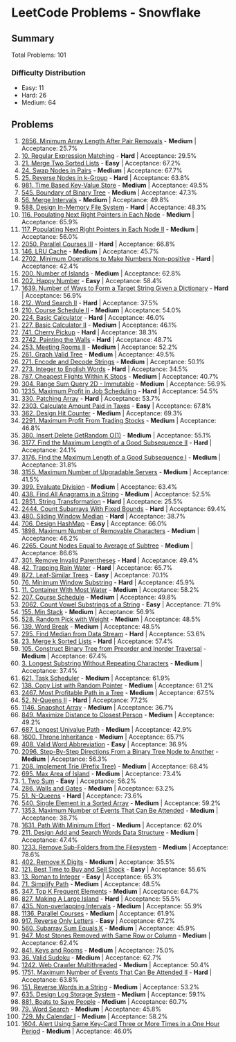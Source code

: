 # LeetCode Problems - Snowflake

## Summary
Total Problems: 101

### Difficulty Distribution

- Easy: 11
- Hard: 26
- Medium: 64

## Problems

1. [2856. Minimum Array Length After Pair Removals](https://leetcode.com/problems/minimum-array-length-after-pair-removals/) - **Medium** | Acceptance: 25.7%
2. [10. Regular Expression Matching](https://leetcode.com/problems/regular-expression-matching/) - **Hard** | Acceptance: 29.5%
3. [21. Merge Two Sorted Lists](https://leetcode.com/problems/merge-two-sorted-lists/) - **Easy** | Acceptance: 67.2%
4. [24. Swap Nodes in Pairs](https://leetcode.com/problems/swap-nodes-in-pairs/) - **Medium** | Acceptance: 67.7%
5. [25. Reverse Nodes in k-Group](https://leetcode.com/problems/reverse-nodes-in-k-group/) - **Hard** | Acceptance: 63.8%
6. [981. Time Based Key-Value Store](https://leetcode.com/problems/time-based-key-value-store/) - **Medium** | Acceptance: 49.5%
7. [545. Boundary of Binary Tree](https://leetcode.com/problems/boundary-of-binary-tree/) - **Medium** | Acceptance: 47.3%
8. [56. Merge Intervals](https://leetcode.com/problems/merge-intervals/) - **Medium** | Acceptance: 49.8%
9. [588. Design In-Memory File System](https://leetcode.com/problems/design-in-memory-file-system/) - **Hard** | Acceptance: 48.3%
10. [116. Populating Next Right Pointers in Each Node](https://leetcode.com/problems/populating-next-right-pointers-in-each-node/) - **Medium** | Acceptance: 65.9%
11. [117. Populating Next Right Pointers in Each Node II](https://leetcode.com/problems/populating-next-right-pointers-in-each-node-ii/) - **Medium** | Acceptance: 56.0%
12. [2050. Parallel Courses III](https://leetcode.com/problems/parallel-courses-iii/) - **Hard** | Acceptance: 66.8%
13. [146. LRU Cache](https://leetcode.com/problems/lru-cache/) - **Medium** | Acceptance: 45.7%
14. [2702. Minimum Operations to Make Numbers Non-positive](https://leetcode.com/problems/minimum-operations-to-make-numbers-non-positive/) - **Hard** | Acceptance: 42.4%
15. [200. Number of Islands](https://leetcode.com/problems/number-of-islands/) - **Medium** | Acceptance: 62.8%
16. [202. Happy Number](https://leetcode.com/problems/happy-number/) - **Easy** | Acceptance: 58.4%
17. [1639. Number of Ways to Form a Target String Given a Dictionary](https://leetcode.com/problems/number-of-ways-to-form-a-target-string-given-a-dictionary/) - **Hard** | Acceptance: 56.9%
18. [212. Word Search II](https://leetcode.com/problems/word-search-ii/) - **Hard** | Acceptance: 37.5%
19. [210. Course Schedule II](https://leetcode.com/problems/course-schedule-ii/) - **Medium** | Acceptance: 54.0%
20. [224. Basic Calculator](https://leetcode.com/problems/basic-calculator/) - **Hard** | Acceptance: 46.0%
21. [227. Basic Calculator II](https://leetcode.com/problems/basic-calculator-ii/) - **Medium** | Acceptance: 46.1%
22. [741. Cherry Pickup](https://leetcode.com/problems/cherry-pickup/) - **Hard** | Acceptance: 38.3%
23. [2742. Painting the Walls](https://leetcode.com/problems/painting-the-walls/) - **Hard** | Acceptance: 48.7%
24. [253. Meeting Rooms II](https://leetcode.com/problems/meeting-rooms-ii/) - **Medium** | Acceptance: 52.2%
25. [261. Graph Valid Tree](https://leetcode.com/problems/graph-valid-tree/) - **Medium** | Acceptance: 49.5%
26. [271. Encode and Decode Strings](https://leetcode.com/problems/encode-and-decode-strings/) - **Medium** | Acceptance: 50.1%
27. [273. Integer to English Words](https://leetcode.com/problems/integer-to-english-words/) - **Hard** | Acceptance: 34.5%
28. [787. Cheapest Flights Within K Stops](https://leetcode.com/problems/cheapest-flights-within-k-stops/) - **Medium** | Acceptance: 40.7%
29. [304. Range Sum Query 2D - Immutable](https://leetcode.com/problems/range-sum-query-2d-immutable/) - **Medium** | Acceptance: 56.9%
30. [1235. Maximum Profit in Job Scheduling](https://leetcode.com/problems/maximum-profit-in-job-scheduling/) - **Hard** | Acceptance: 54.5%
31. [330. Patching Array](https://leetcode.com/problems/patching-array/) - **Hard** | Acceptance: 53.7%
32. [2303. Calculate Amount Paid in Taxes](https://leetcode.com/problems/calculate-amount-paid-in-taxes/) - **Easy** | Acceptance: 67.8%
33. [362. Design Hit Counter](https://leetcode.com/problems/design-hit-counter/) - **Medium** | Acceptance: 69.3%
34. [2291. Maximum Profit From Trading Stocks](https://leetcode.com/problems/maximum-profit-from-trading-stocks/) - **Medium** | Acceptance: 46.8%
35. [380. Insert Delete GetRandom O(1)](https://leetcode.com/problems/insert-delete-getrandom-o1/) - **Medium** | Acceptance: 55.1%
36. [3177. Find the Maximum Length of a Good Subsequence II](https://leetcode.com/problems/find-the-maximum-length-of-a-good-subsequence-ii/) - **Hard** | Acceptance: 24.1%
37. [3176. Find the Maximum Length of a Good Subsequence I](https://leetcode.com/problems/find-the-maximum-length-of-a-good-subsequence-i/) - **Medium** | Acceptance: 31.8%
38. [3155. Maximum Number of Upgradable Servers](https://leetcode.com/problems/maximum-number-of-upgradable-servers/) - **Medium** | Acceptance: 41.5%
39. [399. Evaluate Division](https://leetcode.com/problems/evaluate-division/) - **Medium** | Acceptance: 63.4%
40. [438. Find All Anagrams in a String](https://leetcode.com/problems/find-all-anagrams-in-a-string/) - **Medium** | Acceptance: 52.5%
41. [2851. String Transformation](https://leetcode.com/problems/string-transformation/) - **Hard** | Acceptance: 25.5%
42. [2444. Count Subarrays With Fixed Bounds](https://leetcode.com/problems/count-subarrays-with-fixed-bounds/) - **Hard** | Acceptance: 69.4%
43. [480. Sliding Window Median](https://leetcode.com/problems/sliding-window-median/) - **Hard** | Acceptance: 38.7%
44. [706. Design HashMap](https://leetcode.com/problems/design-hashmap/) - **Easy** | Acceptance: 66.0%
45. [1898. Maximum Number of Removable Characters](https://leetcode.com/problems/maximum-number-of-removable-characters/) - **Medium** | Acceptance: 46.2%
46. [2265. Count Nodes Equal to Average of Subtree](https://leetcode.com/problems/count-nodes-equal-to-average-of-subtree/) - **Medium** | Acceptance: 86.6%
47. [301. Remove Invalid Parentheses](https://leetcode.com/problems/remove-invalid-parentheses/) - **Hard** | Acceptance: 49.4%
48. [42. Trapping Rain Water](https://leetcode.com/problems/trapping-rain-water/) - **Hard** | Acceptance: 65.7%
49. [872. Leaf-Similar Trees](https://leetcode.com/problems/leaf-similar-trees/) - **Easy** | Acceptance: 70.1%
50. [76. Minimum Window Substring](https://leetcode.com/problems/minimum-window-substring/) - **Hard** | Acceptance: 45.9%
51. [11. Container With Most Water](https://leetcode.com/problems/container-with-most-water/) - **Medium** | Acceptance: 58.2%
52. [207. Course Schedule](https://leetcode.com/problems/course-schedule/) - **Medium** | Acceptance: 49.8%
53. [2062. Count Vowel Substrings of a String](https://leetcode.com/problems/count-vowel-substrings-of-a-string/) - **Easy** | Acceptance: 71.9%
54. [155. Min Stack](https://leetcode.com/problems/min-stack/) - **Medium** | Acceptance: 56.9%
55. [528. Random Pick with Weight](https://leetcode.com/problems/random-pick-with-weight/) - **Medium** | Acceptance: 48.5%
56. [139. Word Break](https://leetcode.com/problems/word-break/) - **Medium** | Acceptance: 48.5%
57. [295. Find Median from Data Stream](https://leetcode.com/problems/find-median-from-data-stream/) - **Hard** | Acceptance: 53.6%
58. [23. Merge k Sorted Lists](https://leetcode.com/problems/merge-k-sorted-lists/) - **Hard** | Acceptance: 57.4%
59. [105. Construct Binary Tree from Preorder and Inorder Traversal](https://leetcode.com/problems/construct-binary-tree-from-preorder-and-inorder-traversal/) - **Medium** | Acceptance: 67.4%
60. [3. Longest Substring Without Repeating Characters](https://leetcode.com/problems/longest-substring-without-repeating-characters/) - **Medium** | Acceptance: 37.4%
61. [621. Task Scheduler](https://leetcode.com/problems/task-scheduler/) - **Medium** | Acceptance: 61.9%
62. [138. Copy List with Random Pointer](https://leetcode.com/problems/copy-list-with-random-pointer/) - **Medium** | Acceptance: 61.2%
63. [2467. Most Profitable Path in a Tree](https://leetcode.com/problems/most-profitable-path-in-a-tree/) - **Medium** | Acceptance: 67.5%
64. [52. N-Queens II](https://leetcode.com/problems/n-queens-ii/) - **Hard** | Acceptance: 77.2%
65. [1146. Snapshot Array](https://leetcode.com/problems/snapshot-array/) - **Medium** | Acceptance: 36.7%
66. [849. Maximize Distance to Closest Person](https://leetcode.com/problems/maximize-distance-to-closest-person/) - **Medium** | Acceptance: 49.2%
67. [687. Longest Univalue Path](https://leetcode.com/problems/longest-univalue-path/) - **Medium** | Acceptance: 42.9%
68. [1600. Throne Inheritance](https://leetcode.com/problems/throne-inheritance/) - **Medium** | Acceptance: 65.7%
69. [408. Valid Word Abbreviation](https://leetcode.com/problems/valid-word-abbreviation/) - **Easy** | Acceptance: 36.9%
70. [2096. Step-By-Step Directions From a Binary Tree Node to Another](https://leetcode.com/problems/step-by-step-directions-from-a-binary-tree-node-to-another/) - **Medium** | Acceptance: 56.3%
71. [208. Implement Trie (Prefix Tree)](https://leetcode.com/problems/implement-trie-prefix-tree/) - **Medium** | Acceptance: 68.4%
72. [695. Max Area of Island](https://leetcode.com/problems/max-area-of-island/) - **Medium** | Acceptance: 73.4%
73. [1. Two Sum](https://leetcode.com/problems/two-sum/) - **Easy** | Acceptance: 56.2%
74. [286. Walls and Gates](https://leetcode.com/problems/walls-and-gates/) - **Medium** | Acceptance: 63.2%
75. [51. N-Queens](https://leetcode.com/problems/n-queens/) - **Hard** | Acceptance: 73.6%
76. [540. Single Element in a Sorted Array](https://leetcode.com/problems/single-element-in-a-sorted-array/) - **Medium** | Acceptance: 59.2%
77. [1353. Maximum Number of Events That Can Be Attended](https://leetcode.com/problems/maximum-number-of-events-that-can-be-attended/) - **Medium** | Acceptance: 38.7%
78. [1631. Path With Minimum Effort](https://leetcode.com/problems/path-with-minimum-effort/) - **Medium** | Acceptance: 62.0%
79. [211. Design Add and Search Words Data Structure](https://leetcode.com/problems/design-add-and-search-words-data-structure/) - **Medium** | Acceptance: 47.4%
80. [1233. Remove Sub-Folders from the Filesystem](https://leetcode.com/problems/remove-sub-folders-from-the-filesystem/) - **Medium** | Acceptance: 78.6%
81. [402. Remove K Digits](https://leetcode.com/problems/remove-k-digits/) - **Medium** | Acceptance: 35.5%
82. [121. Best Time to Buy and Sell Stock](https://leetcode.com/problems/best-time-to-buy-and-sell-stock/) - **Easy** | Acceptance: 55.6%
83. [13. Roman to Integer](https://leetcode.com/problems/roman-to-integer/) - **Easy** | Acceptance: 65.3%
84. [71. Simplify Path](https://leetcode.com/problems/simplify-path/) - **Medium** | Acceptance: 48.5%
85. [347. Top K Frequent Elements](https://leetcode.com/problems/top-k-frequent-elements/) - **Medium** | Acceptance: 64.7%
86. [827. Making A Large Island](https://leetcode.com/problems/making-a-large-island/) - **Hard** | Acceptance: 55.5%
87. [435. Non-overlapping Intervals](https://leetcode.com/problems/non-overlapping-intervals/) - **Medium** | Acceptance: 55.9%
88. [1136. Parallel Courses](https://leetcode.com/problems/parallel-courses/) - **Medium** | Acceptance: 61.9%
89. [917. Reverse Only Letters](https://leetcode.com/problems/reverse-only-letters/) - **Easy** | Acceptance: 67.2%
90. [560. Subarray Sum Equals K](https://leetcode.com/problems/subarray-sum-equals-k/) - **Medium** | Acceptance: 45.9%
91. [947. Most Stones Removed with Same Row or Column](https://leetcode.com/problems/most-stones-removed-with-same-row-or-column/) - **Medium** | Acceptance: 62.4%
92. [841. Keys and Rooms](https://leetcode.com/problems/keys-and-rooms/) - **Medium** | Acceptance: 75.0%
93. [36. Valid Sudoku](https://leetcode.com/problems/valid-sudoku/) - **Medium** | Acceptance: 62.7%
94. [1242. Web Crawler Multithreaded](https://leetcode.com/problems/web-crawler-multithreaded/) - **Medium** | Acceptance: 50.4%
95. [1751. Maximum Number of Events That Can Be Attended II](https://leetcode.com/problems/maximum-number-of-events-that-can-be-attended-ii/) - **Hard** | Acceptance: 63.8%
96. [151. Reverse Words in a String](https://leetcode.com/problems/reverse-words-in-a-string/) - **Medium** | Acceptance: 53.2%
97. [635. Design Log Storage System](https://leetcode.com/problems/design-log-storage-system/) - **Medium** | Acceptance: 59.1%
98. [881. Boats to Save People](https://leetcode.com/problems/boats-to-save-people/) - **Medium** | Acceptance: 60.7%
99. [79. Word Search](https://leetcode.com/problems/word-search/) - **Medium** | Acceptance: 45.8%
100. [729. My Calendar I](https://leetcode.com/problems/my-calendar-i/) - **Medium** | Acceptance: 58.2%
101. [1604. Alert Using Same Key-Card Three or More Times in a One Hour Period](https://leetcode.com/problems/alert-using-same-key-card-three-or-more-times-in-a-one-hour-period/) - **Medium** | Acceptance: 46.0%